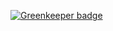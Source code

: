 
[![Greenkeeper badge](https://badges.greenkeeper.io/PDDStudio/pddstudio.github.io.svg)](https://greenkeeper.io/)
